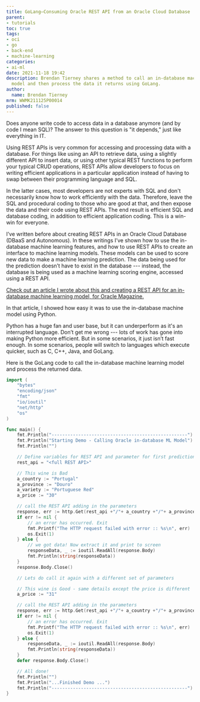 ```yaml
---
title: GoLang–Consuming Oracle REST API from an Oracle Cloud Database
parent:
- tutorials
toc: true
tags:
- oci
- go
- back-end
- machine-learning
categories:
- ai-ml
date: 2021-11-18 19:42
description: Brendan Tierney shares a method to call an in-database machine learning
  model and then process the data it returns using GoLang.
author:
  name: Brendan Tierney
mrm: WWMK211125P00014
published: false
---
```

Does anyone write code to access data in a database anymore (and by code I mean SQL)?  The answer to this question is "it depends," just like everything in IT.

Using REST APIs is very common for accessing and processing data with a database. For things like using an API to retrieve data, using a slightly different API to insert data, or using other typical REST functions to perform your typical CRUD operations, REST APIs allow developers to focus on writing efficient applications in a particular application instead of having to swap between their programming language and SQL. 

In the latter cases, most developers are not experts with SQL and don't necessarily know how to work efficiently with the data. Therefore, leave the SQL and procedural coding to those who are good at that, and then expose the data and their code using REST APIs. The end result is efficient SQL and database coding, in addition to efficient application coding. This is a win-win for everyone.

I’ve written before about creating REST APIs in an Oracle Cloud Database (DBaaS and Autonomous). In these writings I’ve shown how to use the in-database machine learning features, and how to use REST APIs to create an interface to machine learning models. These models can be used to score new data to make a machine learning prediction. The data being used for the prediction doesn’t have to exist in the database --- instead, the database is being used as a machine learning scoring engine, accessed using a REST API.

[Check out an article I wrote about this and creating a REST API for an in-database machine learning model, for Oracle Magazine.](https://blogs.oracle.com/oraclemagazine/post/rest-enabling-oracle-machine-learning-models)

In that article, I showed how easy it was to use the in-database machine model using Python.

Python has a huge fan and user base, but it can underperform as it's an interrupted language. Don’t get me wrong --- lots of work has gone into making Python more efficient. But in some scenarios, it just isn’t fast enough. In some scenarios, people will switch to languages which execute quicker, such as C, C++, Java, and GoLang.

Here is the GoLang code to call the in-database machine learning model and process the returned data.

```go
import (
    "bytes"
    "encoding/json"
    "fmt"
    "io/ioutil"
    "net/http"
    "os"
)

func main() {
    fmt.Println("---------------------------------------------------")
    fmt.Println("Starting Demo - Calling Oracle in-database ML Model")
    fmt.Println("")

    // Define variables for REST API and parameter for first prediction
    rest_api = "<full REST API>"

    // This wine is Bad
    a_country := "Portugal"
    a_province := "Douro"
    a_variety := "Portuguese Red"
    a_price := "30"

    // call the REST API adding in the parameters
    response, err := http.Get(rest_api +"/"+ a_country +"/"+ a_province +"/"+ a_variety +"/"+ a_price)
    if err != nil {
        // an error has occurred. Exit
        fmt.Printf("The HTTP request failed with error :: %s\n", err)
        os.Exit(1)
    } else {
        // we got data! Now extract it and print to screen
        responseData, _ := ioutil.ReadAll(response.Body)
        fmt.Println(string(responseData))
    }
    response.Body.Close()

    // Lets do call it again with a different set of parameters

    // This wine is Good - same details except the price is different
    a_price := "31"

    // call the REST API adding in the parameters
    response, err := http.Get(rest_api +"/"+ a_country +"/"+ a_province +"/"+ a_variety +"/"+ a_price)
    if err != nil {
        // an error has occurred. Exit
        fmt.Printf("The HTTP request failed with error :: %s\n", err)
        os.Exit(1)
    } else {
        responseData, _ := ioutil.ReadAll(response.Body)
        fmt.Println(string(responseData))
    }
    defer response.Body.Close()

    // All done! 
    fmt.Println("")
    fmt.Println("...Finished Demo ...")
    fmt.Println("---------------------------------------------------")
}
```
